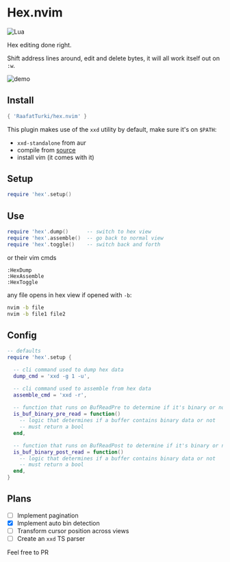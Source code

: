 # Hex.nvim
![Lua](https://img.shields.io/badge/Made%20with%20Lua-blueviolet.svg?style=for-the-badge&logo=lua)

Hex editing done right.

Shift address lines around, edit and delete bytes, it will all work itself out on `:w`.

![demo](https://user-images.githubusercontent.com/16624558/211962886-f5e67052-03d8-41c2-844f-720550c935b4.gif)

## Install
```lua
{ 'RaafatTurki/hex.nvim' }
```
This plugin makes use of the `xxd` utility by default, make sure it's on `$PATH`:
- `xxd-standalone` from aur
- compile from [source](https://github.com/vim/vim/tree/master/src/xxd)
- install vim (it comes with it)


## Setup
```lua
require 'hex'.setup()
```

## Use
```lua
require 'hex'.dump()      -- switch to hex view
require 'hex'.assemble()  -- go back to normal view
require 'hex'.toggle()    -- switch back and forth
```
or their vim cmds
```
:HexDump
:HexAssemble
:HexToggle
```
any file opens in hex view if opened with `-b`:
```bash
nvim -b file
nvim -b file1 file2
```

## Config
```lua
-- defaults
require 'hex'.setup {

  -- cli command used to dump hex data
  dump_cmd = 'xxd -g 1 -u',

  -- cli command used to assemble from hex data
  assemble_cmd = 'xxd -r',
  
  -- function that runs on BufReadPre to determine if it's binary or not
  is_buf_binary_pre_read = function()
    -- logic that determines if a buffer contains binary data or not
    -- must return a bool
  end,

  -- function that runs on BufReadPost to determine if it's binary or not
  is_buf_binary_post_read = function()
    -- logic that determines if a buffer contains binary data or not
    -- must return a bool
  end,
}
```

## Plans
- [ ] Implement pagination
- [x] Implement auto bin detection
- [ ] Transform cursor position across views
- [ ] Create an `xxd` TS parser

Feel free to PR
